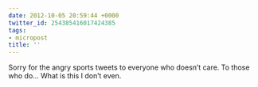 ```yaml
---
date: 2012-10-05 20:59:44 +0000
twitter_id: 254385416017424385
tags:
- micropost
title: ''
---
```


Sorry for the angry sports tweets to everyone who doesn’t care. To those who do… What is this I don’t even.
